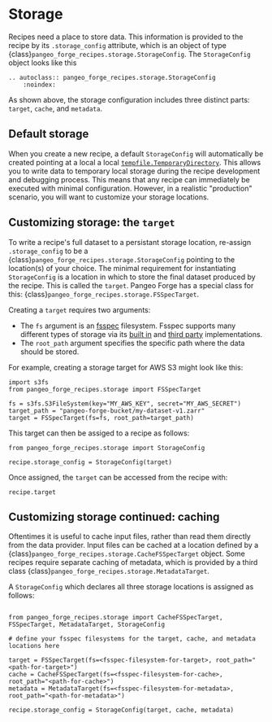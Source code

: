 # Storage

Recipes need a place to store data. This information is provided to the recipe by its `.storage_config` attribute, which is an object of type {class}`pangeo_forge_recipes.storage.StorageConfig`.
The `StorageConfig` object looks like this

```{eval-rst}
.. autoclass:: pangeo_forge_recipes.storage.StorageConfig
    :noindex:
```

As shown above, the storage configuration includes three distinct parts: `target`, `cache`, and `metadata`.

## Default storage

When you create a new recipe, a default `StorageConfig` will automatically be created pointing at a local a local [`tempfile.TemporaryDirectory`](https://docs.python.org/3/library/tempfile.html#tempfile.TemporaryDirectory).
This allows you to write data to temporary local storage during the recipe development and debugging process.
This means that any recipe can immediately be executed with minimal configuration.
However, in a realistic "production" scenario, you will want to customize your storage locations.

## Customizing storage: the `target`

To write a recipe's full dataset to a persistant storage location, re-assign `.storage_config` to be a {class}`pangeo_forge_recipes.storage.StorageConfig` pointing to the location(s) of your choice. The minimal requirement for instantiating `StorageConfig` is a location in which to store the final dataset produced by the recipe. This is called the ``target``. Pangeo Forge has a special class for this: {class}`pangeo_forge_recipes.storage.FSSpecTarget`.

Creating a ``target`` requires two arguments:
- The ``fs`` argument is an [fsspec](https://filesystem-spec.readthedocs.io/en/latest/)
  filesystem. Fsspec supports many different types of storage via its
  [built in](https://filesystem-spec.readthedocs.io/en/latest/api.html#built-in-implementations)
  and [third party](https://filesystem-spec.readthedocs.io/en/latest/api.html#other-known-implementations)
  implementations.
- The `root_path` argument specifies the specific path where the data should be stored.

For example, creating a storage target for AWS S3 might look like this:
```{code-block} python
import s3fs
from pangeo_forge_recipes.storage import FSSpecTarget

fs = s3fs.S3FileSystem(key="MY_AWS_KEY", secret="MY_AWS_SECRET")
target_path = "pangeo-forge-bucket/my-dataset-v1.zarr"
target = FSSpecTarget(fs=fs, root_path=target_path)
```

This target can then be assiged to a recipe as follows:
```{code-block} python
from pangeo_forge_recipes.storage import StorageConfig

recipe.storage_config = StorageConfig(target)
```

Once assigned, the `target` can be accessed from the recipe with:

```{code-block} python
recipe.target
```

## Customizing storage continued: caching

Oftentimes it is useful to cache input files, rather than read them directly from the data provider. Input files can be cached at a location defined by a {class}`pangeo_forge_recipes.storage.CacheFSSpecTarget` object. Some recipes require separate caching of metadata, which is provided by a third class {class}`pangeo_forge_recipes.storage.MetadataTarget`.

A `StorageConfig` which declares all three storage locations is assigned as follows:

```{code-block} python

from pangeo_forge_recipes.storage import CacheFSSpecTarget, FSSpecTarget, MetadataTarget, StorageConfig

# define your fsspec filesystems for the target, cache, and metadata locations here

target = FSSpecTarget(fs=<fsspec-filesystem-for-target>, root_path="<path-for-target>")
cache = CacheFSSpecTarget(fs=<fsspec-filesystem-for-cache>, root_path="<path-for-cache>")
metadata = MetadataTarget(fs=<fsspec-filesystem-for-metadata>, root_path="<path-for-metadata>")

recipe.storage_config = StorageConfig(target, cache, metadata)
```
